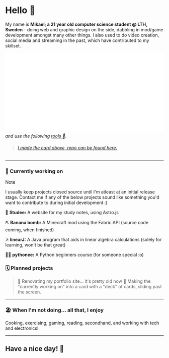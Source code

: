 # Hello 👋

My name is **Mikael; a 21 year old computer science student @ LTH, Sweden** - doing web and graphic design on the side, dabbling in mod/game development amongst many other things. I also used to do video creation, social media and streaming in the past, which have contributed to my skillset.

![](https://raw.githubusercontent.com/mikael-ros/profile-card/main/profile-card.svg)
_and use the following [tools 🧰](tools.md)._
> ###### [I made the card above, repo can be found  here.](https://github.com/mikael-ros/profile-card)

---

### 📆 Currently working on

> [!NOTE]
> I usually keep projects closed source until I'm atleast at an initial release stage. Contact me if any of the below projects sound like something you'd want to contribute to during initial development :)

📕 **Studee:** A website for my study notes, using Astro.js

⛏️ **Banana bomb:** A Minecraft mod using the Fabric API (source code coming, when finished)

↗️ **linearJ:** A Java program that aids in linear algebra calculations (solely for learning, won't be that great)

🧑‍🏫 **pythonee:** A Python beginners course (for someone special :o)

### 🗓️ Planned projects
> 🔨 Renovating my portfolio site... it's pretty old now
> :flower_playing_cards: Making the "currently working on" into a card with a "deck" of cards, sliding past the screen.

---

### 🏖️ When I'm not doing... all that, I enjoy
Cooking, exercising, gaming, reading, secondhand, and working with tech and electronics!

--- 
## Have a nice day! 🙏
